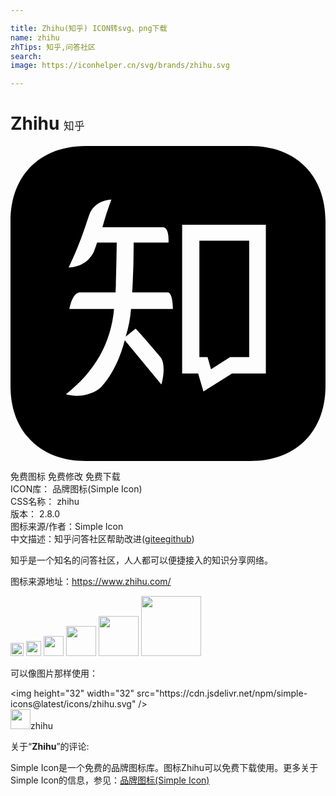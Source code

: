 ```yaml
---

title: Zhihu(知乎) ICON转svg、png下载
name: zhihu
zhTips: 知乎,问答社区
search: 
image: https://iconhelper.cn/svg/brands/zhihu.svg

---
```


# Zhihu  <small style="font-size: 60%;font-weight: 100">知乎</small>

<div id="svg" class="svg-wrap">
<svg role="img" xmlns="http://www.w3.org/2000/svg" viewBox="0 0 24 24"><title>Zhihu icon</title><path d="M5.721 0C2.251 0 0 2.25 0 5.719V18.28C0 21.751 2.252 24 5.721 24h12.56C21.751 24 24 21.75 24 18.281V5.72C24 2.249 21.75 0 18.281 0zm1.964 4.078c-.271.73-.5 1.434-.68 2.11h4.587c.545-.006.445 1.168.445 1.171H9.384a58.104 58.104 0 01-.112 3.797h2.712c.388.023.393 1.251.393 1.266H9.183a9.223 9.223 0 01-.408 2.102l.757-.604c.452.456 1.512 1.712 1.906 2.177.473.681.063 2.081.063 2.081l-2.794-3.382c-.653 2.518-1.845 3.607-1.845 3.607-.523.468-1.58.82-2.64.516 2.218-1.73 3.44-3.917 3.667-6.497H4.491c0-.015.197-1.243.806-1.266h2.71c.024-.32.086-3.254.086-3.797H6.598c-.136.406-.158.447-.268.753-.594 1.095-1.603 1.122-1.907 1.155.906-1.821 1.416-3.6 1.591-4.064.425-1.124 1.671-1.125 1.671-1.125zM13.078 6h6.377v11.33h-2.573l-2.184 1.373-.401-1.373h-1.219zm1.313 1.219v8.86h.623l.263.937 1.455-.938h1.456v-8.86z"/></svg>
</div>
<detail full-name='zhihu'></detail>

<div class="detail-page">
<p>
<span><span class="badge-success badge">免费图标</span> <span class="badge-success badge">免费修改</span>  <span class="badge-success badge">免费下载</span> </span>
<br/>
<span>
ICON库：
<span class="badge-secondary badge">品牌图标(Simple Icon)</span> 
</span>
<br/>
<span>
CSS名称：
<span class="badge-secondary badge">zhihu</span> 
</span>

<br/>
<span>
版本：
<span class="badge-secondary badge">2.8.0</span> 
</span>
<br/>
<span>图标来源/作者：<span class="badge-light badge">Simple Icon</span></span> 
<br/>
<span class="zh-detail">中文描述：<span class="badge-primary badge">知乎</span><span class="badge-primary badge">问答社区</span><span class="help-link"><span>帮助改进</span>(<a href="https://gitee.com/liuwave/icon-helper/edit/master/json/brands/zhihu.json" target="_blank" rel="noopener noreferrer">gitee</a><a href="https://github.com/liuwave/icon-helper/edit/master/json/brands/zhihu.json" target="_blank" rel="noopener noreferrer">github</a></span>)</span><br/>
</p>
</div><div class="description description alert alert-light"><p>知乎是一个知名的问答社区，人人都可以便捷接入的知识分享网络。</p><p>图标来源地址：<a href="https://www.zhihu.com/" target="_blank" rel="noopener noreferrer">https://www.zhihu.com/</a></p></div>
<div class="alert alert-dark">
<img height="21" width="21" src="https://cdn.jsdelivr.net/npm/simple-icons@latest/icons/zhihu.svg" />
<img height="24" width="24" src="https://cdn.jsdelivr.net/npm/simple-icons@latest/icons/zhihu.svg" />
<img height="32" width="32" src="https://cdn.jsdelivr.net/npm/simple-icons@latest/icons/zhihu.svg" />
<img height="48" width="48" src="https://cdn.jsdelivr.net/npm/simple-icons@latest/icons/zhihu.svg" />
<img height="64" width="64" src="https://cdn.jsdelivr.net/npm/simple-icons@latest/icons/zhihu.svg" />
<img height="96" width="96" src="https://cdn.jsdelivr.net/npm/simple-icons@latest/icons/zhihu.svg" />

</div>
<div>
  <p>可以像图片那样使用：    
  </p>
  <div class="alert alert-primary" style="font-size: 14px">
    &lt;img height="32" width="32" src="https://cdn.jsdelivr.net/npm/simple-icons@latest/icons/zhihu.svg" /&gt;
    <copy-btn content='<img height="32" width="32" src="https://cdn.jsdelivr.net/npm/simple-icons@latest/icons/zhihu.svg" />'></copy-btn>
  </div>
  <div class="alert alert-secondary">
    <img height="32" width="32" src="https://cdn.jsdelivr.net/npm/simple-icons@latest/icons/zhihu.svg" />zhihu
    <copy-btn content="zhihu" btn-title="复制图标名称"></copy-btn>
  </div>
</div>
<div class="icon-detail__container">
<p>关于“<b>Zhihu</b>”的评论:</p>
</div>
<Vssue title="关于“Zhihu”的评论" />
<div><p>Simple Icon是一个免费的品牌图标库。图标Zhihu可以免费下载使用。更多关于  Simple Icon的信息，参见：<a target="_blank" href="https://iconhelper.cn/brands.html">品牌图标(Simple Icon)</a>
</p></div>
